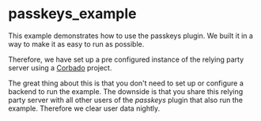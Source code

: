 # passkeys_example

This example demonstrates how to use the passkeys plugin.
We built it in a way to make it as easy to run as possible.

Therefore, we have set up a pre configured instance of the relying party server using a [Corbado](https://app.corbado.com) project.

The great thing about this is that you don't need to set up or configure a backend to run the example.
The downside is that you share this relying party server with all other users of the *passkeys* plugin that also run the example.
Therefore we clear user data nightly. 
